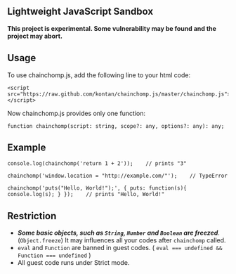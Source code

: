 Lightweight JavaScript Sandbox
------------------------------

**This project is experimental. Some vulnerability may be found and the project may abort.**

## Usage

To use chainchomp.js, add the following line to your html code:

    <script src="https://raw.github.com/kontan/chainchomp.js/master/chainchomp.js"></script>

Now chainchomp.js provides only one function:

    function chainchomp(script: string, scope?: any, options?: any): any;

## Example

    console.log(chainchomp('return 1 + 2'));    // prints "3"

    chainchomp('window.location = "http://example.com/"');    // TypeError

    chainchomp('puts("Hello, World!");', { puts: function(s){ console.log(s); } });    // prints "Hello, World!"

## Restriction

* ***Some basic objects, such as `String`, `Number` and `Boolean` are freezed***. (`Object.freeze`) It may influences all your codes after `chainchomp` called.
* `eval` and `Function` are banned in guest codes. ( `eval === undefined && Function === undefined` )
* All guest code runs under Strict mode. 